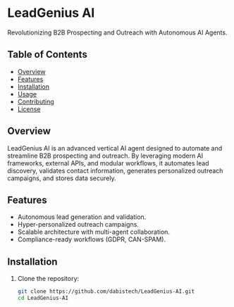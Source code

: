 # LeadGenius AI

Revolutionizing B2B Prospecting and Outreach with Autonomous AI Agents.

## Table of Contents
- [Overview](#overview)
- [Features](#features)
- [Installation](#installation)
- [Usage](#usage)
- [Contributing](#contributing)
- [License](#license)

## Overview
LeadGenius AI is an advanced vertical AI agent designed to automate and streamline B2B prospecting and outreach. By leveraging modern AI frameworks, external APIs, and modular workflows, it automates lead discovery, validates contact information, generates personalized outreach campaigns, and stores data securely.

## Features
- Autonomous lead generation and validation.
- Hyper-personalized outreach campaigns.
- Scalable architecture with multi-agent collaboration.
- Compliance-ready workflows (GDPR, CAN-SPAM).

## Installation
1. Clone the repository:
   ```bash
   git clone https://github.com/dabistech/LeadGenius-AI.git
   cd LeadGenius-AI
